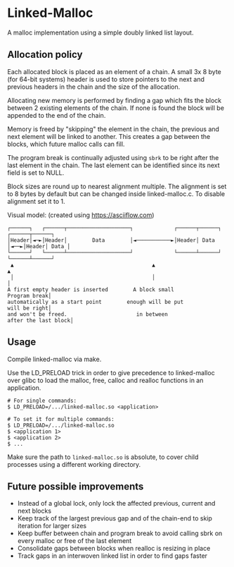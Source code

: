 # Linked-Malloc
A malloc implementation using a simple doubly linked list layout.

## Allocation policy
Each allocated block is placed as an element of a chain.
A small 3x 8 byte (for 64-bit systems) header is used to store pointers to the next and previous headers in the chain
and the size of the allocation.

Allocating new memory is performed by finding a gap which fits the block between 2 existing elements of the chain.
If none is found the block will be appended to the end of the chain.

Memory is freed by "skipping" the element in the chain, the previous and next element will be linked to another.
This creates a gap between the blocks, which future malloc calls can fill.

The program break is continually adjusted using `sbrk` to be right after the last element in the chain.
The last element can be identified since its next field is set to NULL.

Block sizes are round up to nearest alignment multiple.
The alignment is set to 8 bytes by default but can be changed inside linked-malloc.c.
To disable alignment set it to 1.

Visual model: (created using https://asciiflow.com)
```
┌──────┐   ┌──────┬────────────────────┐             ┌──────┬──────┐    ┌──────┬──────┐
│Header│◄─►│Header│        Data        │◄───────────►│Header│ Data │◄──►│Header│ Data │
└──────┘   └──────┴────────────────────┘             └──────┴──────┘    └──────┴──────┘
 ▲                                            ▲                                       ▲
 │                                            │                                       │
A first empty header is inserted        A block small                    Program break│
automatically as a start point        enough will be put                 will be right│
and won't be freed.                      in between               after the last block│
```

## Usage
Compile linked-malloc via make.

Use the LD_PRELOAD trick in order to give precedence to linked-malloc over glibc
to load the malloc, free, calloc and realloc functions in an application.
```
# For single commands:
$ LD_PRELOAD=/.../linked-malloc.so <application>

# To set it for multiple commands:
$ LD_PRELOAD=/.../linked-malloc.so
$ <application 1>
$ <application 2>
$ ...
```
Make sure the path to `linked-malloc.so` is absolute,
to cover child processes using a different working directory.

## Future possible improvements
- Instead of a global lock, only lock the affected previous, current and next blocks
- Keep track of the largest previous gap and of the chain-end to skip iteration for larger sizes
- Keep buffer between chain and program break to avoid calling sbrk on every malloc or free of the last element
- Consolidate gaps between blocks when realloc is resizing in place
- Track gaps in an interwoven linked list in order to find gaps faster
